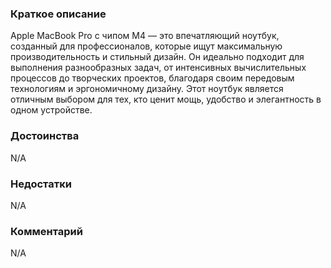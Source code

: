 ### **Краткое описание**
Apple MacBook Pro с чипом M4 — это впечатляющий ноутбук, созданный для профессионалов, которые ищут максимальную производительность и стильный дизайн. Он идеально подходит для выполнения разнообразных задач, от интенсивных вычислительных процессов до творческих проектов, благодаря своим передовым технологиям и эргономичному дизайну. Этот ноутбук является отличным выбором для тех, кто ценит мощь, удобство и элегантность в одном устройстве.

### **Достоинства**
N/A

### **Недостатки**
N/A

### **Комментарий**
N/A
